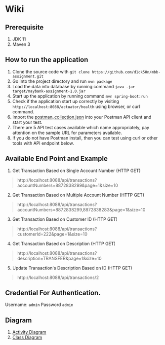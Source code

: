 
# Wiki
## Prerequisite
1. JDK 11
2. Maven 3

## How to run the application
1. Clone the source code with `git clone https://github.com/d1ck50n/mbb-assignment.git`
2. Go into the project directory and run `mvn package`
3. Load the data into database by running command `java -jar target/maybank-assignment-1.0.jar`
4. Start up the application by running command `mvn spring-boot:run`
5. Check if the application start up correctly by visiting `http://localhost:8088/actuator/health` using browser, or curl command.
6. Import the [postman_collection.json](https://github.com/d1ck50n/mbb-assignment/blob/main/postman_collection.json) into your Postman API client and start your test.
7. There are 5 API test cases available which name appropriately, pay attention on the sample URL for parameters available.
8. If you do not have Postman install, then you can test using curl or other tools with API endpoint below. 
 
## Available End Point and Example
1. Get Transaction Based on Single Account Number (HTTP GET) 
> http://localhost:8088/api/transactions?accountNumbers=8872838299&page=1&size=10
2. Get Transaction Based on Multiple Account Number (HTTP GET) 
> http://localhost:8088/api/transactions?accountNumbers=8872838299,8872838283&page=1&size=10
3. Get Transaction Based on Customer ID (HTTP GET) 
> http://localhost:8088/api/transactions?customerId=222&page=1&size=10
4. Get Transaction Based on Description (HTTP GET) 
> http://localhost:8088/api/transactions?description=TRANSFER&page=1&size=10
5. Update Transaction's Description Based on ID (HTTP GET) 
> http://localhost:8088/api/transactions/2

## Credential For Authentication.
Username: `admin`
Password `admin`

## Diagram
1. [Activity Diagram](https://github.com/d1ck50n/mbb-assignment/tree/main/diagram/activity)
2. [Class Diagram](https://github.com/d1ck50n/mbb-assignment/tree/main/diagram/class) 
